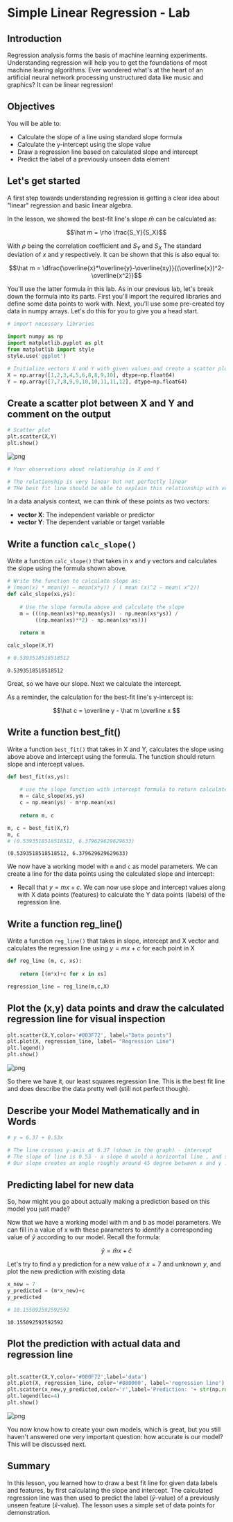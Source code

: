 
# Simple Linear Regression - Lab

## Introduction

Regression analysis forms the basis of machine learning experiments. Understanding regression will help you to get the foundations of most machine learing algorithms. Ever wondered what's at the heart of an artificial neural network processing unstructured data like music and graphics? It can be linear regression!

## Objectives

You will be able to:

* Calculate the slope of a line using standard slope formula 
* Calculate the y-intercept using the slope value
* Draw a regression line based on calculated slope and intercept
* Predict the label of a previously unseen data element



## Let's get started

A first step towards understanding regression is getting a clear idea about "linear" regression and basic linear algebra. 

In the lesson, we showed the best-fit line's slope $\hat m$ can be calculated as:

$$\hat m = \rho \frac{S_Y}{S_X}$$

With $\rho$ being the correlation coefficient and  ${S_Y}$ and ${S_X}$ The standard deviation of $x$ and $y$ respectively. It can be shown that this is also equal to:

$$\hat m = \dfrac{\overline{x}*\overline{y}-\overline{xy}}{(\overline{x})^2-\overline{x^2}}$$

You'll use the latter formula in this lab. As in our previous lab, let's break down the formula into its parts. First you'll import the required libraries and define some data points to work with. Next, you'll use some pre-created toy data in numpy arrays. Let's do this for you to give you a head start. 


```python
# import necessary libraries

import numpy as np
import matplotlib.pyplot as plt
from matplotlib import style
style.use('ggplot')

# Initialize vectors X and Y with given values and create a scatter plot
X = np.array([1,2,3,4,5,6,8,8,9,10], dtype=np.float64)
Y = np.array([7,7,8,9,9,10,10,11,11,12], dtype=np.float64)
```

## Create a scatter plot between X and Y and comment on the output


```python
# Scatter plot
plt.scatter(X,Y)
plt.show()
```


![png](index_files/index_3_0.png)



```python
# Your observations about relationship in X and Y 

# The relationship is very linear but not perfectly linear
# THe best fit line should be able to explain this relationship with very low error
```

In a data analysis context, we can think of these points as two vectors:

* **vector X**: The independent variable or predictor
* **vector Y**: The dependent variable or target variable

## Write a function `calc_slope()`

Write a function `calc_slope()` that takes in x and y vectors and calculates the slope using the formula shown above. 


```python
# Write the function to calculate slope as: 
# (mean(x) * mean(y) – mean(x*y)) / ( mean (x)^2 – mean( x^2))
def calc_slope(xs,ys):
    
    # Use the slope formula above and calculate the slope
    m = (((np.mean(xs)*np.mean(ys)) - np.mean(xs*ys)) /
         ((np.mean(xs)**2) - np.mean(xs*xs)))
    
    return m

calc_slope(X,Y)

# 0.5393518518518512
```




    0.5393518518518512



Great, so we have our slope. Next we calculate the intercept. 

As a reminder, the calculation for the best-fit line's y-intercept is:

$$\hat c = \overline y - \hat m \overline x $$


## Write a function best_fit()

Write a function `best_fit()` that takes in X and Y, calculates the slope using above above  and intercept using the formula. The function should return slope and intercept values. 


```python
def best_fit(xs,ys):
    
    # use the slope function with intercept formula to return calculate slop and intercept from data points
    m = calc_slope(xs,ys)
    c = np.mean(ys) - m*np.mean(xs)
    
    return m, c

m, c = best_fit(X,Y)
m, c
# (0.5393518518518512, 6.379629629629633)
```




    (0.5393518518518512, 6.379629629629633)



We now have a working model with `m` and `c` as model parameters. We can create a line for the data points using the calculated slope and intercept:

* Recall that $y = mx + c$. We can now use slope and intercept values along with X data points (features) to calculate the Y data points (labels) of the regression line. 

## Write a function reg_line()

Write a function `reg_line()` that takes in slope, intercept and X vector and calculates the regression line using $y= mx + c$ for each point in X


```python
def reg_line (m, c, xs):
    
    return [(m*x)+c for x in xs]

regression_line = reg_line(m,c,X)
```

## Plot the (x,y) data points and draw the calculated regression line for visual inspection


```python
plt.scatter(X,Y,color='#003F72', label="Data points")
plt.plot(X, regression_line, label= "Regression Line")
plt.legend()
plt.show()
```


![png](index_files/index_12_0.png)


So there we have it, our least squares regression line. This is the best fit line and does describe the data pretty well (still not perfect though). 

## Describe your Model Mathematically and in Words


```python
# y = 6.37 + 0.53x

# The line crosses y-axis at 6.37 (shown in the graph) - intercept
# The slope of line is 0.53 - a slope 0 would a horizontal line , and slope = 1 would be a vertical one
# Our slope creates an angle roughly around 45 degree between x and y . 
```

## Predicting label for new data

So, how might you go about actually making a prediction based on this model you just made?

Now that we have a working model with m and b as model parameters. We can fill in a value of x with these parameters to identify a corresponding value of $\hat y$ according to our model. Recall the formula:

$$\hat y = \hat mx + \hat c$$

Let's try to find a y prediction for a new value of $x = 7$ and unknown $y$, and plot the new prediction with existing data 


```python
x_new = 7
y_predicted = (m*x_new)+c
y_predicted

# 10.155092592592592
```




    10.155092592592592



## Plot the prediction with actual data and regression line 


```python

plt.scatter(X,Y,color='#000F72',label='data')
plt.plot(X, regression_line, color='#880000', label='regression line')
plt.scatter(x_new,y_predicted,color='r',label='Prediction: '+ str(np.round(y_predicted,1)))
plt.legend(loc=4)
plt.show()
```


![png](index_files/index_18_0.png)


You now know how to create your own models, which is great, but you still haven't answered one very important question: how accurate is our model? This will be discussed next.

## Summary

In this lesson, you learned how to draw a best fit line for given data labels and features, by first calculating the slope and intercept. The calculated regression line was then used to predict the label ($\hat y$-value) of a previously unseen feature ($\hat x$-value). The lesson uses a simple set of data points for demonstration.

